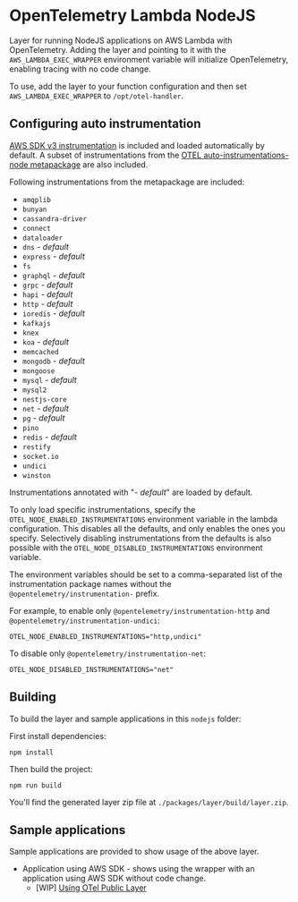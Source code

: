 # OpenTelemetry Lambda NodeJS

Layer for running NodeJS applications on AWS Lambda with OpenTelemetry. Adding the layer and pointing to it with
the `AWS_LAMBDA_EXEC_WRAPPER` environment variable will initialize OpenTelemetry, enabling tracing with no code change.

To use, add the layer to your function configuration and then set `AWS_LAMBDA_EXEC_WRAPPER` to `/opt/otel-handler`.

## Configuring auto instrumentation

[AWS SDK v3 instrumentation](https://github.com/open-telemetry/opentelemetry-js-contrib/tree/main/plugins/node/opentelemetry-instrumentation-aws-sdk)
is included and loaded automatically by default.
A subset of instrumentations from the [OTEL auto-instrumentations-node metapackage](https://github.com/open-telemetry/opentelemetry-js-contrib/tree/main/metapackages/auto-instrumentations-node)
are also included.

Following instrumentations from the metapackage are included:
- `amqplib`
- `bunyan`
- `cassandra-driver`
- `connect`
- `dataloader`
- `dns` *- default*
- `express` *- default*
- `fs`
- `graphql` *- default*
- `grpc` *- default*
- `hapi` *- default*
- `http` *- default*
- `ioredis` *- default*
- `kafkajs`
- `knex`
- `koa` *- default*
- `memcached`
- `mongodb` *- default*
- `mongoose`
- `mysql` *- default*
- `mysql2`
- `nestjs-core`
- `net` *- default*
- `pg` *- default*
- `pino`
- `redis` *- default*
- `restify`
- `socket.io`
- `undici`
- `winston`

Instrumentations annotated with "*- default*" are loaded by default.

To only load specific instrumentations, specify the `OTEL_NODE_ENABLED_INSTRUMENTATIONS` environment variable in the lambda configuration.
This disables all the defaults, and only enables the ones you specify. Selectively disabling instrumentations from the defaults is also possible with the `OTEL_NODE_DISABLED_INSTRUMENTATIONS` environment variable.

The environment variables should be set to a comma-separated list of the instrumentation package names without the 
`@opentelemetry/instrumentation-` prefix.

For example, to enable only `@opentelemetry/instrumentation-http` and `@opentelemetry/instrumentation-undici`:
```shell
OTEL_NODE_ENABLED_INSTRUMENTATIONS="http,undici"
```
To disable only `@opentelemetry/instrumentation-net`:
```shell
OTEL_NODE_DISABLED_INSTRUMENTATIONS="net"
```

## Building

To build the layer and sample applications in this `nodejs` folder:

First install dependencies:

```
npm install
```

Then build the project:

```
npm run build
```

You'll find the generated layer zip file at `./packages/layer/build/layer.zip`.

## Sample applications

Sample applications are provided to show usage of the above layer.

- Application using AWS SDK - shows using the wrapper with an application using AWS SDK without code change.
  - [WIP] [Using OTel Public Layer](./sample-apps/aws-sdk) 

